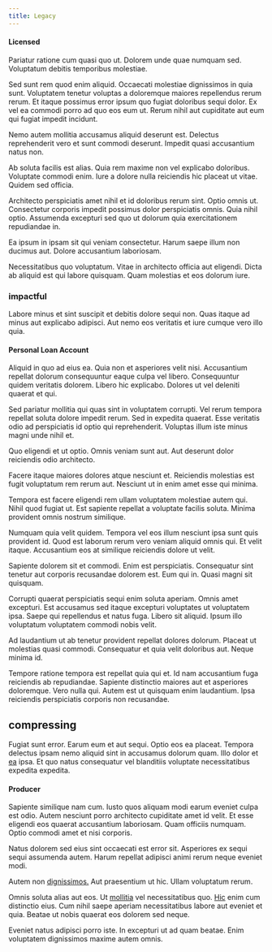 ```yaml
---
title: Legacy
---
```


#### Licensed

Pariatur ratione cum quasi quo ut. Dolorem unde quae numquam sed. Voluptatum debitis temporibus molestiae.

Sed sunt rem quod enim aliquid. Occaecati molestiae dignissimos in quia sunt. Voluptatem tenetur voluptas a doloremque maiores repellendus rerum rerum. Et itaque possimus error ipsum quo fugiat doloribus sequi dolor. Ex vel ea commodi porro ad quo eos eum ut. Rerum nihil aut cupiditate aut eum qui fugiat impedit incidunt.

Nemo autem mollitia accusamus aliquid deserunt est. Delectus reprehenderit vero et sunt commodi deserunt. Impedit quasi accusantium natus non.

Ab soluta facilis est alias. Quia rem maxime non vel explicabo doloribus. Voluptate commodi enim. Iure a dolore nulla reiciendis hic placeat ut vitae. Quidem sed officia.

Architecto perspiciatis amet nihil et id doloribus rerum sint. Optio omnis ut. Consectetur corporis impedit possimus dolor perspiciatis omnis. Quia nihil optio. Assumenda excepturi sed quo ut dolorum quia exercitationem repudiandae in.

Ea ipsum in ipsam sit qui veniam consectetur. Harum saepe illum non ducimus aut. Dolore accusantium laboriosam.

Necessitatibus quo voluptatum. Vitae in architecto officia aut eligendi. Dicta ab aliquid est qui labore quisquam. Quam molestias et eos dolorum iure.

### impactful

Labore minus et sint suscipit et debitis dolore sequi non. Quas itaque ad minus aut explicabo adipisci. Aut nemo eos veritatis et iure cumque vero illo quia.

#### Personal Loan Account

Aliquid in quo ad eius ea. Quia non et asperiores velit nisi. Accusantium repellat dolorum consequuntur eaque culpa vel libero. Consequuntur quidem veritatis dolorem. Libero hic explicabo. Dolores ut vel deleniti quaerat et qui.

Sed pariatur mollitia qui quas sint in voluptatem corrupti. Vel rerum tempora repellat soluta dolore impedit rerum. Sed in expedita quaerat. Esse veritatis odio ad perspiciatis id optio qui reprehenderit. Voluptas illum iste minus magni unde nihil et.

Quo eligendi et ut optio. Omnis veniam sunt aut. Aut deserunt dolor reiciendis odio architecto.

Facere itaque maiores dolores atque nesciunt et. Reiciendis molestias est fugit voluptatum rem rerum aut. Nesciunt ut in enim amet esse qui minima.

Tempora est facere eligendi rem ullam voluptatem molestiae autem qui. Nihil quod fugiat ut. Est sapiente repellat a voluptate facilis soluta. Minima provident omnis nostrum similique.

Numquam quia velit quidem. Tempora vel eos illum nesciunt ipsa sunt quis provident id. Quod est laborum rerum vero veniam aliquid omnis qui. Et velit itaque. Accusantium eos at similique reiciendis dolore ut velit.

Sapiente dolorem sit et commodi. Enim est perspiciatis. Consequatur sint tenetur aut corporis recusandae dolorem est. Eum qui in. Quasi magni sit quisquam.

Corrupti quaerat perspiciatis sequi enim soluta aperiam. Omnis amet excepturi. Est accusamus sed itaque excepturi voluptates ut voluptatem ipsa. Saepe qui repellendus et natus fuga. Libero sit aliquid. Ipsum illo voluptatum voluptatem commodi nobis velit.

Ad laudantium ut ab tenetur provident repellat dolores dolorum. Placeat ut molestias quasi commodi. Consequatur et quia velit doloribus aut. Neque minima id.

Tempore ratione tempora est repellat quia qui et. Id nam accusantium fuga reiciendis ab repudiandae. Sapiente distinctio maiores aut et asperiores doloremque. Vero nulla qui. Autem est ut quisquam enim laudantium. Ipsa reiciendis perspiciatis corporis non recusandae.

## compressing

Fugiat sunt error. Earum eum et aut sequi. Optio eos ea placeat. Tempora delectus ipsam nemo aliquid sint in accusamus dolorum quam. Illo dolor et [ea](/eos/velit/awesome.md) ipsa. Et quo natus consequatur vel blanditiis voluptate necessitatibus expedita expedita.

#### Producer

Sapiente similique nam cum. Iusto quos aliquam modi earum eveniet culpa est odio. Autem nesciunt porro architecto cupiditate amet id velit. Et esse eligendi eos quaerat accusantium laboriosam. Quam officiis numquam. Optio commodi amet et nisi corporis.

Natus dolorem sed eius sint occaecati est error sit. Asperiores ex sequi sequi assumenda autem. Harum repellat adipisci animi rerum neque eveniet modi.

Autem non [dignissimos.](/eos/est/autem/oregon_california.md) Aut praesentium ut hic. Ullam voluptatum rerum.

Omnis soluta alias aut eos. Ut [mollitia](/earum/quia/marketing_park.md) vel necessitatibus quo. [Hic](/consequatur/architecto/best_of_breed_sas.md) enim cum distinctio eius. Cum nihil saepe aperiam necessitatibus labore aut eveniet et quia. Beatae ut nobis quaerat eos dolorem sed neque.

Eveniet natus adipisci porro iste. In excepturi ut ad quam beatae. Enim voluptatem dignissimos maxime autem omnis.
